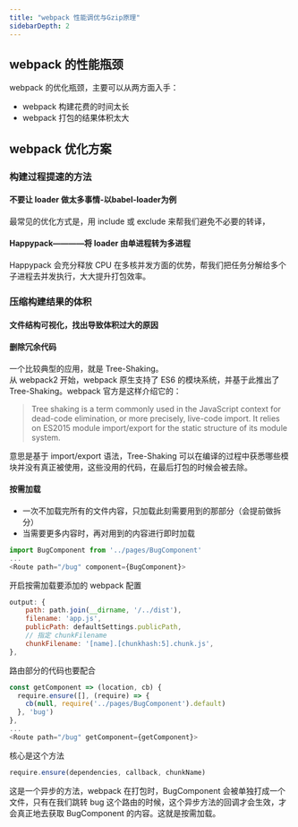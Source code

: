 ```yaml
---
title: "webpack 性能调优与Gzip原理"
sidebarDepth: 2
---
```


## webpack 的性能瓶颈

webpack 的优化瓶颈，主要可以从两方面入手：
* webpack 构建花费的时间太长
* webpack 打包的结果体积太大

## webpack 优化方案

### 构建过程提速的方法
#### 不要让 loader 做太多事情-以babel-loader为例

最常见的优化方式是，用 include 或 exclude 来帮我们避免不必要的转译，

#### Happypack————将 loader 由单进程转为多进程
Happypack 会充分释放 CPU 在多核并发方面的优势，帮我们把任务分解给多个子进程去并发执行，大大提升打包效率。

### 压缩构建结果的体积

#### 文件结构可视化，找出导致体积过大的原因

#### 删除冗余代码

一个比较典型的应用，就是 Tree-Shaking。    
从 webpack2 开始，webpack 原生支持了 ES6 的模块系统，并基于此推出了 Tree-Shaking。webpack 官方是这样介绍它的：
> Tree shaking is a term commonly used in the JavaScript context for dead-code elimination, or more precisely, live-code import. It relies on ES2015 module import/export for the static structure of its module system.

意思是基于 import/export 语法，Tree-Shaking 可以在编译的过程中获悉哪些模块并没有真正被使用，这些没用的代码，在最后打包的时候会被去除。

#### 按需加载

* 一次不加载完所有的文件内容，只加载此刻需要用到的那部分（会提前做拆分）
* 当需要更多内容时，再对用到的内容进行即时加载

```js
import BugComponent from '../pages/BugComponent'
...
<Route path="/bug" component={BugComponent}>
```

开启按需加载要添加的 webpack 配置

```js
output: {
    path: path.join(__dirname, '/../dist'),
    filename: 'app.js',
    publicPath: defaultSettings.publicPath,
    // 指定 chunkFilename
    chunkFilename: '[name].[chunkhash:5].chunk.js',
},
```
路由部分的代码也要配合

```js
const getComponent => (location, cb) {
  require.ensure([], (require) => {
    cb(null, require('../pages/BugComponent').default)
  }, 'bug')
},
...
<Route path="/bug" getComponent={getComponent}>
```
核心是这个方法
```js
require.ensure(dependencies, callback, chunkName)
```
这是一个异步的方法，webpack 在打包时，BugComponent 会被单独打成一个文件，只有在我们跳转 bug 这个路由的时候，这个异步方法的回调才会生效，才会真正地去获取 BugComponent 的内容。这就是按需加载。